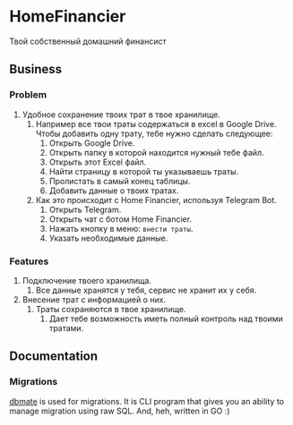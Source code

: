 # HomeFinancier
Твой собственный домашний финансист

## Business
### Problem
1. Удобное сохранение твоих трат в твое хранилище.
	1. Например все твои траты содержаться в excel в Google Drive. Чтобы добавить одну трату, тебе нужно сделать следующее:
		1. Открыть Google Drive.
		2. Открыть папку в которой находится нужный тебе файл.
		3. Открыть этот Excel файл.
		4. Найти страницу в которой ты указываешь траты.
		5. Пролистать в самый конец таблицы.
		6. Добавить данные о твоих тратах.
	2. Как это происходит с Home Financier, используя Telegram Bot.
		1. Открыть Telegram.
		2. Открыть чат с ботом Home Financier.
		3. Нажать кнопку в меню: `внести траты`.
		4. Указать необходимые данныe.

### Features
1. Подключение твоего хранилища.
	1. Все данные хранятся у тебя, сервис не хранит их у себя.
2. Внесение трат с информацией о них.
	1. Траты сохраняются в твое хранилище.
		1. Дает тебе возможность иметь полный контроль над твоими тратами.


## Documentation
### Migrations
[dbmate](https://github.com/amacneil/dbmate) is used for migrations. It is CLI program that gives you an ability to manage migration using raw SQL. And, heh, written in GO :)
